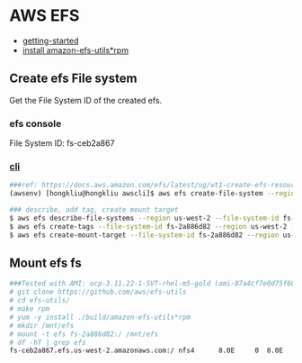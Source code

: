 # AWS EFS

* [getting-started](https://docs.aws.amazon.com/efs/latest/ug/getting-started.html)
* [install amazon-efs-utils*rpm](https://docs.aws.amazon.com/efs/latest/ug/using-amazon-efs-utils.html#installing-other-distro)

## Create efs File system

Get the File System ID of the created efs.

### efs console
File System ID: fs-ceb2a867

### [cli](https://docs.aws.amazon.com/cli/latest/reference/efs/create-file-system.html)

```sh
###ref: https://docs.aws.amazon.com/efs/latest/ug/wt1-create-efs-resources.html
(awsenv) [hongkliu@hongkliu awscli]$ aws efs create-file-system --region us-west-2 --creation-token $(cat /proc/sys/kernel/random/uuid)

### describe, add tag, create mount target
$ aws efs describe-file-systems --region us-west-2 --file-system-id fs-2a886d82
$ aws efs create-tags --file-system-id fs-2a886d82 --region us-west-2 --tags Key=Name,Value=hongkliu-test-efs-bbb
$ aws efs create-mount-target --file-system-id fs-2a886d82 --region us-west-2 --subnet-id subnet-4879292d --security-group sg-5c5ace38

```

## Mount efs fs

```sh
###Tested with AMI: ocp-3.11.22-1-SVT-rhel-m5-gold (ami-07a4cf7e0d75f602e)
# git clone https://github.com/aws/efs-utils
# cd efs-utils/
# make rpm
# yum -y install ./build/amazon-efs-utils*rpm
# mkdir /mnt/efs
# mount -t efs fs-2a886d82:/ /mnt/efs
# df -hT | grep efs
fs-ceb2a867.efs.us-west-2.amazonaws.com:/ nfs4      8.0E     0  8.0E   0% /mnt/efs

```


